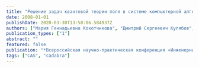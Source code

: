 ```yaml
---
title: "Решение задач квантовой теории поля в системе компьютерной алгебры CADABRA"
date: 2008-01-01
publishDate: 2020-03-30T13:58:06.584937Z
authors: ["Мария Геннадьевна Кокотчикова", "Дмитрий Сергеевич Кулябов", "Леонид Антонович Севастьянов"]
publication_types: ["1"]
abstract: ""
featured: false
publication: "*Всероссийская научно-практическая конференция «Инженерные системы --- 2008»*"
tags: ["CAS", "cadabra"]
---
```


